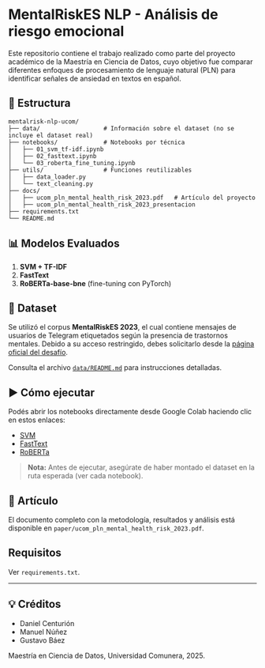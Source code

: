 # MentalRiskES NLP - Análisis de riesgo emocional

Este repositorio contiene el trabajo realizado como parte del proyecto académico de la Maestría en Ciencia de Datos, cuyo objetivo fue comparar diferentes enfoques de procesamiento de lenguaje natural (PLN) para identificar señales de ansiedad en textos en español.

## 📁 Estructura

```
mentalrisk-nlp-ucom/
├── data/                  # Información sobre el dataset (no se incluye el dataset real)
├── notebooks/             # Notebooks por técnica
│   ├── 01_svm_tf-idf.ipynb
│   ├── 02_fasttext.ipynb
│   └── 03_roberta_fine_tuning.ipynb
├── utils/                 # Funciones reutilizables
│   ├── data_loader.py
│   └── text_cleaning.py
├── docs/
│   ├── ucom_pln_mental_health_risk_2023.pdf   # Artículo del proyecto
│   ├── ucom_pln_mental_health_risk_2023_presentacion
├── requirements.txt
└── README.md
```

## 📊 Modelos Evaluados

1. **SVM + TF-IDF**
2. **FastText**
3. **RoBERTa-base-bne** (fine-tuning con PyTorch)

## 🧪 Dataset

Se utilizó el corpus **MentalRiskES 2023**, el cual contiene mensajes de usuarios de Telegram etiquetados según la presencia de trastornos mentales. Debido a su acceso restringido, debes solicitarlo desde la [página oficial del desafío](https://sites.google.com/view/mentalriskes/home).

Consulta el archivo [`data/README.md`](data/README.md) para instrucciones detalladas.

## ▶️ Cómo ejecutar

Podés abrir los notebooks directamente desde Google Colab haciendo clic en estos enlaces:

- [SVM](https://colab.research.google.com/github/tu_usuario/mental-risk-nlp/blob/main/notebooks/01_svm_tf-idf.ipynb)
- [FastText](https://colab.research.google.com/github/tu_usuario/mental-risk-nlp/blob/main/notebooks/02_fasttext.ipynb)
- [RoBERTa](https://colab.research.google.com/github/tu_usuario/mental-risk-nlp/blob/main/notebooks/03_roberta_fine_tuning.ipynb)

> **Nota:** Antes de ejecutar, asegúrate de haber montado el dataset en la ruta esperada (ver cada notebook).

## 📄 Artículo

El documento completo con la metodología, resultados y análisis está disponible en `paper/ucom_pln_mental_health_risk_2023.pdf`.

## Requisitos

Ver `requirements.txt`.

---

## 💡 Créditos

- Daniel Centurión  
- Manuel Núñez  
- Gustavo Báez  

Maestría en Ciencia de Datos, Universidad Comunera, 2025.